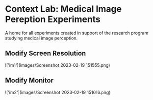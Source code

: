 # Context Lab: Medical Image Pereption Experiments

A home for all experiments created in support of the research program studying medical image perception.

## Modify Screen Resolution 
!['im1'](images/Screenshot 2023-02-19 151555.png)

## Modify Monitor
!['im2'](images/Screenshot 2023-02-19 151616.png)
